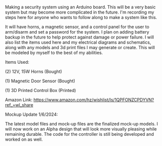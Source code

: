 Making a security system using an Arduino board. This will be a very basic system but may become more complicated in the future. I'm recording my steps here for anyone who wants to follow along to make a system like this. 

It will have horns, a magnetic sensor, and a control panel for the user to arm/disarm and set a password for the system. I plan on adding battery backup in the future to help protect against damage or power failure. I will also list the items used here and my electrical diagrams and schematics, along with any models and 3d print files I may generate or create. This will be modeled by myself to the best of my abilities. 


Items Used:

(2) 12V, 15W Horns (Bought)

(1) Magnetic Door Sensor (Bought)

(1) 3D Printed Control Box (Printed)

Amazon Link: https://www.amazon.com/hz/wishlist/ls/1QPFONZCPDYVN?ref_=wl_share





Mockup Update 1/6/2024:

The latest model files and mock-up files are the finalized mock-up models. I will now work on an Alpha design that will look more visually pleasing while remaining durable. 
The code for the controller is still being developed and worked on as well. 


